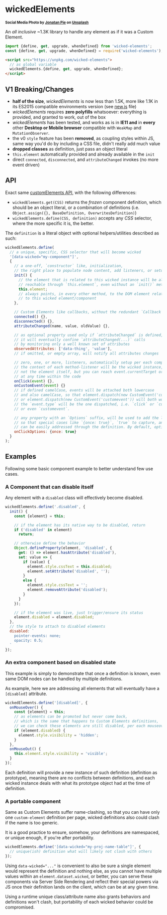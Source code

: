 # wickedElements

<sup>**Social Media Photo by [Jonatan Pie](https://unsplash.com/@r3dmax) on [Unsplash](https://unsplash.com/)**</sup>

An _all inclusive_ ~1.3K library to handle any element as if it was a Custom Element.

```js
import {define, get, upgrade, whenDefined} from 'wicked-elements';
const {define, get, upgrade, whenDefined} = require('wicked-elements');
```

```html
<script src="https://unpkg.com/wicked-elements">
  // as global variable
  wickedElements.{define, get, upgrade, whenDefined};
</script>
```


## V1 Breaking/Changes

  * **half of the size**, _wickedElements_ is now less than 1.5K, more like 1.1K in its ES2015 compatible environments version (see [new.js](./new.js) file)
  * _wickedElements_ requires **zero polyfills** whatsoever: everything is provided, and granted to work, out of the box
  * _wickedElements_ has been tested, and works as is in **IE11 and** in **every** other **Desktop or Mobile browser** compatible with `WeakMap` and `MutationObserver`.
  * the v0 `style` feature has been **removed**, as coupling styles within JS, same way you'd do by including a CSS file, didn't really add much value
  * **dropped classes** as definition, just pass an object literal
  * `this.element` automatically provided and already available in the `init`
  * direct `connected`, `disconnected`, and `attributeChanged` invokes (no more event driven)


## API

Exact same [customElements API](https://html.spec.whatwg.org/multipage/custom-elements.html#dom-window-customelements), with the following differences:

  * `wickedElements.get(CSS)` returns the _frozen_ component definition, which should be an object literal, or a combination of definitions (i.e. `Object.assign({}, BaseDefinition, OverwritesDefinition)`)
  * `wickedElements.define(CSS, definition)` accepts any _CSS_ selector, where the more specific it is, the better.
  
The `definition` is a literal object with optional helpers/utilities described as such:

```js
wickedElements.define(
  // a unique, specific, CSS selector that will become wicked
  '[data-wicked="my-component"]',
  {
    // a one-off, `constructor` like, initialization,
    // the right place to populate node content, add listeners, or setup components
    init() {
      // the element that is related to this wicked instance will be always
      // reachable through `this.element`, even without an `init()` method
      this.element;
      // always points, in every other method, to the DOM element related
      // to this wicked element/component
    },

    // Custom Elements like callbacks, without the redundant `Callback` suffix
    connected() {},
    disconnected() {},
    attributeChanged(name, value, oldValue) {},

    // as optional property used only if `attributeChanged` is defined,
    // it will eventually confine `attributeChanged(...)` calls
    // by monitoring only a well known set of attributes
    observedAttributes: ['data-thing', 'value'],
    // if omitted, or empty array, will notify all attributes changes

    // zero, one, or more, listeners, automatically setup per each component
    // the context of each method-listener will be the wicked instance,
    // not the element itself, but you can reach event.currentTarget or this.element
    // at any time within the code
    onClick(event) {},
    onCustomEvent(event) {}
    // if defined camelCase, events will be attached both lowercase
    // and also camelCase, so that element.dispatch(new CustomEvent('customEvent'))
    // or element.dispatch(new CustomEvent('customevent')) will both work.
    // the `event.type` will be the one dispatched, i.e. `click` or `customEvent`
    // or even `customevent`.

    // any property with an `Options` suffix, will be used to add the listener,
    // so that special cases like `{once: true}`, `true` to capture, and others,
    // can be easily addressed through the definition. By default, options is `false`.
    onClickOptions: {once: true}
  }
);
```


## Examples

Following some basic component example to better understand few use cases.


### A Component that can disable itself

Any element with a `disabled` class will effectively become disabled.

```js
wickedElements.define('.disabled', {
  init() {
    const {element} = this;

    // if the element has its native way to be disabled, return
    if ('disabled' in element)
      return;

    // otherwise define the behavior
    Object.defineProperty(element, 'disabled', {
      get: () => element.hasAttribute('disabled'),
      set: value => {
        if (value) {
          element.style.cssText = this.disabled;
          element.setAttribute('disabled', '');
        }
        else {
          element.style.cssText = '';
          element.removeAttribute('disabled');
        }
      }
    });

    // if the element was live, just trigger/ensure its status
    element.disabled = element.disabled;
  },
  // the style to attach to disabled elements
  disabled: `
    pointer-events: none;
    opacity: 0.5;
  `
});
```


### An extra component based on disabled state

This example is simply to demonstrate that once a definition is known, even same DOM nodes can be handled by multiple definitions.

As example, here we are addressing all elements that will eventually have a `[disabled]` attribute.

```js
wickedElements.define('[disabled]', {
  onMouseOver() {
    const {element} = this;
    // as elements can be promoted but never come back,
    // which is the same that happens to Custom Elements definitions,
    // we can check these elements are still disabled, per each mouseover event
    if (element.disabled) {
      element.style.visibility = 'hidden';
    }
  },
  onMouseOut() {
    this.element.style.visibility = 'visible';
  }
});
```

Each definition will provide a new instance of such definition (definition as prototype), meaning there are no conflicts between definitions, and each wicked instance deals with what its prototype object had at the time of definition.


### A portable component

Same as Custom Elements suffer name-clashing, so that you can have only one `custom-element` definition per page, wicked definitions also could clash if the name is too generic.

It is a good practice to ensure, somehow, your definitions are namespaced, or unique enough, if you're after portability.

```js
wickedElements.define('[data-wicked="my-proj-name-table"]', {
  // unique(ish) definition what will likely not clash with others
});
```

Using `data-wicked="..."` is convenient to also be sure a single element would represent the definition and nothing else, as you cannot have multiple values within an `element.dataset.wicked`, or better, you can serve these components via Server Side Rendering and reflect their special powers via JS once their definition lands on the client, which can be at any given time.

Using a runtime unique class/attribute name also grants behaviors and definitions won't clash, but portability of each wicked behavior could be compromised.
